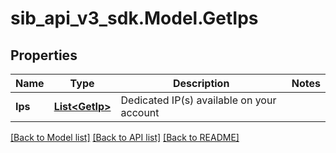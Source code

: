 # sib_api_v3_sdk.Model.GetIps
## Properties

Name | Type | Description | Notes
------------ | ------------- | ------------- | -------------
**Ips** | [**List&lt;GetIp&gt;**](GetIp.md) | Dedicated IP(s) available on your account | 

[[Back to Model list]](../README.md#documentation-for-models) [[Back to API list]](../README.md#documentation-for-api-endpoints) [[Back to README]](../README.md)

